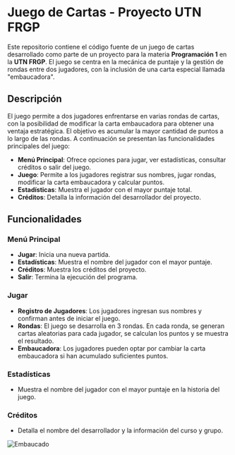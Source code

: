 # Juego de Cartas - Proyecto UTN FRGP

Este repositorio contiene el código fuente de un juego de cartas desarrollado como parte de un proyecto para la materia **Programación 1** en la **UTN FRGP**. El juego se centra en la mecánica de puntaje y la gestión de rondas entre dos jugadores, con la inclusión de una carta especial llamada "embaucadora".

## Descripción

El juego permite a dos jugadores enfrentarse en varias rondas de cartas, con la posibilidad de modificar la carta embaucadora para obtener una ventaja estratégica. El objetivo es acumular la mayor cantidad de puntos a lo largo de las rondas. A continuación se presentan las funcionalidades principales del juego:

- **Menú Principal**: Ofrece opciones para jugar, ver estadísticas, consultar créditos o salir del juego.
- **Juego**: Permite a los jugadores registrar sus nombres, jugar rondas, modificar la carta embaucadora y calcular puntos.
- **Estadísticas**: Muestra el jugador con el mayor puntaje total.
- **Créditos**: Detalla la información del desarrollador del proyecto.

## Funcionalidades

### Menú Principal

- **Jugar**: Inicia una nueva partida.
- **Estadísticas**: Muestra el nombre del jugador con el mayor puntaje.
- **Créditos**: Muestra los créditos del proyecto.
- **Salir**: Termina la ejecución del programa.

### Jugar

- **Registro de Jugadores**: Los jugadores ingresan sus nombres y confirman antes de iniciar el juego.
- **Rondas**: El juego se desarrolla en 3 rondas. En cada ronda, se generan cartas aleatorias para cada jugador, se calculan los puntos y se muestra el resultado.
- **Embaucadora**: Los jugadores pueden optar por cambiar la carta embaucadora si han acumulado suficientes puntos.

### Estadísticas

- Muestra el nombre del jugador con el mayor puntaje en la historia del juego.

### Créditos

- Detalla el nombre del desarrollador y la información del curso y grupo.

  
![Embaucado](https://github.com/user-attachments/assets/96862c74-b9be-447b-82d7-459e681e5991)


